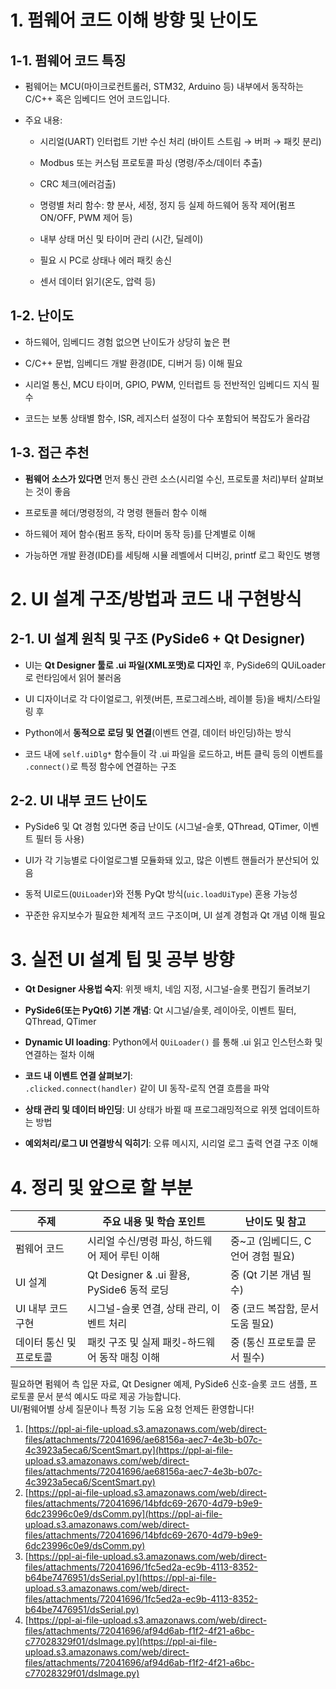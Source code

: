 
# 1. 펌웨어 코드 이해 방향 및 난이도

## 1-1. 펌웨어 코드 특징

- 펌웨어는 MCU(마이크로컨트롤러, STM32, Arduino 등) 내부에서 동작하는 C/C++ 혹은 임베디드 언어 코드입니다.
    
- 주요 내용:
    
    - 시리얼(UART) 인터럽트 기반 수신 처리 (바이트 스트림 → 버퍼 → 패킷 분리)
        
    - Modbus 또는 커스텀 프로토콜 파싱 (명령/주소/데이터 추출)
        
    - CRC 체크(에러검출)
        
    - 명령별 처리 함수: 향 분사, 세정, 정지 등 실제 하드웨어 동작 제어(펌프 ON/OFF, PWM 제어 등)
        
    - 내부 상태 머신 및 타이머 관리 (시간, 딜레이)
        
    - 필요 시 PC로 상태나 에러 패킷 송신
        
    - 센서 데이터 읽기(온도, 압력 등)
        

## 1-2. 난이도

- 하드웨어, 임베디드 경험 없으면 난이도가 상당히 높은 편
    
- C/C++ 문법, 임베디드 개발 환경(IDE, 디버거 등) 이해 필요
    
- 시리얼 통신, MCU 타이머, GPIO, PWM, 인터럽트 등 전반적인 임베디드 지식 필수
    
- 코드는 보통 상태별 함수, ISR, 레지스터 설정이 다수 포함되어 복잡도가 올라감
    

## 1-3. 접근 추천

- **펌웨어 소스가 있다면** 먼저 통신 관련 소스(시리얼 수신, 프로토콜 처리)부터 살펴보는 것이 좋음
    
- 프로토콜 헤더/명령정의, 각 명령 핸들러 함수 이해
    
- 하드웨어 제어 함수(펌프 동작, 타이머 동작 등)를 단계별로 이해
    
- 가능하면 개발 환경(IDE)를 세팅해 시뮬 레벨에서 디버깅, printf 로그 확인도 병행
    

# 2. UI 설계 구조/방법과 코드 내 구현방식

## 2-1. UI 설계 원칙 및 구조 (PySide6 + Qt Designer)

- UI는 **Qt Designer 툴로 .ui 파일(XML포맷)로 디자인** 후, PySide6의 QUiLoader로 런타임에서 읽어 불러옴
    
- UI 디자이너로 각 다이얼로그, 위젯(버튼, 프로그레스바, 레이블 등)을 배치/스타일링 후
    
- Python에서 **동적으로 로딩 및 연결**(이벤트 연결, 데이터 바인딩)하는 방식
    
- 코드 내에 `self.uiDlg*` 함수들이 각 .ui 파일을 로드하고, 버튼 클릭 등의 이벤트를 `.connect()`로 특정 함수에 연결하는 구조
    

## 2-2. UI 내부 코드 난이도

- PySide6 및 Qt 경험 있다면 중급 난이도 (시그널-슬롯, QThread, QTimer, 이벤트 필터 등 사용)
    
- UI가 각 기능별로 다이얼로그별 모듈화돼 있고, 많은 이벤트 핸들러가 분산되어 있음
    
- 동적 UI로드(`QUiLoader`)와 전통 PyQt 방식(`uic.loadUiType`) 혼용 가능성
    
- 꾸준한 유지보수가 필요한 체계적 코드 구조이며, UI 설계 경험과 Qt 개념 이해 필요
    

# 3. 실전 UI 설계 팁 및 공부 방향

- **Qt Designer 사용법 숙지**: 위젯 배치, 네임 지정, 시그널-슬롯 편집기 돌려보기
    
- **PySide6(또는 PyQt6) 기본 개념**: Qt 시그널/슬롯, 레이아웃, 이벤트 필터, QThread, QTimer
    
- **Dynamic UI loading**: Python에서 `QUiLoader()` 를 통해 .ui 읽고 인스턴스화 및 연결하는 절차 이해
    
- **코드 내 이벤트 연결 살펴보기**:  
    `.clicked.connect(handler)` 같이 UI 동작-로직 연결 흐름을 파악
    
- **상태 관리 및 데이터 바인딩**: UI 상태가 바뀔 때 프로그래밍적으로 위젯 업데이트하는 방법
    
- **예외처리/로그 UI 연결방식 익히기**: 오류 메시지, 시리얼 로그 출력 연결 구조 이해
    

# 4. 정리 및 앞으로 할 부분

|주제|주요 내용 및 학습 포인트|난이도 및 참고|
|---|---|---|
|펌웨어 코드|시리얼 수신/명령 파싱, 하드웨어 제어 루틴 이해|중~고 (임베디드, C언어 경험 필요)|
|UI 설계|Qt Designer & .ui 활용, PySide6 동적 로딩|중 (Qt 기본 개념 필수)|
|UI 내부 코드 구현|시그널-슬롯 연결, 상태 관리, 이벤트 처리|중 (코드 복잡함, 문서 도움 필요)|
|데이터 통신 및 프로토콜|패킷 구조 및 실제 패킷-하드웨어 동작 매칭 이해|중 (통신 프로토콜 문서 필수)|

필요하면 펌웨어 측 입문 자료, Qt Designer 예제, PySide6 신호-슬롯 코드 샘플, 프로토콜 문서 분석 예시도 따로 제공 가능합니다.  
UI/펌웨어별 상세 질문이나 특정 기능 도움 요청 언제든 환영합니다!

1. [https://ppl-ai-file-upload.s3.amazonaws.com/web/direct-files/attachments/72041696/ae68156a-aec7-4e3b-b07c-4c3923a5eca6/ScentSmart.py](https://ppl-ai-file-upload.s3.amazonaws.com/web/direct-files/attachments/72041696/ae68156a-aec7-4e3b-b07c-4c3923a5eca6/ScentSmart.py)
2. [https://ppl-ai-file-upload.s3.amazonaws.com/web/direct-files/attachments/72041696/14bfdc69-2670-4d79-b9e9-6dc23996c0e9/dsComm.py](https://ppl-ai-file-upload.s3.amazonaws.com/web/direct-files/attachments/72041696/14bfdc69-2670-4d79-b9e9-6dc23996c0e9/dsComm.py)
3. [https://ppl-ai-file-upload.s3.amazonaws.com/web/direct-files/attachments/72041696/1fc5ed2a-ec9b-4113-8352-b64be7476951/dsSerial.py](https://ppl-ai-file-upload.s3.amazonaws.com/web/direct-files/attachments/72041696/1fc5ed2a-ec9b-4113-8352-b64be7476951/dsSerial.py)
4. [https://ppl-ai-file-upload.s3.amazonaws.com/web/direct-files/attachments/72041696/af94d6ab-f1f2-4f21-a6bc-c77028329f01/dsImage.py](https://ppl-ai-file-upload.s3.amazonaws.com/web/direct-files/attachments/72041696/af94d6ab-f1f2-4f21-a6bc-c77028329f01/dsImage.py)